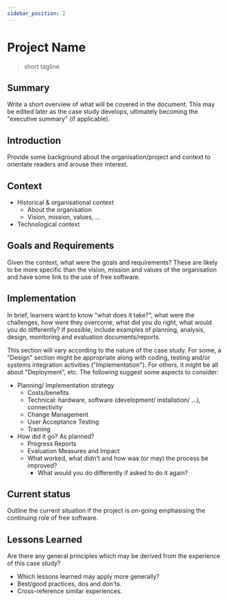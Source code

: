 ```yaml
---
sidebar_position: 2
---
```


# Project Name

> short tagline

## Summary

Write a short overview of what will be covered in the document. This may be
edited later as the case study develops, ultimately becoming the "executive
summary" (if applicable).

## Introduction

Provide some background about the organisation/project and context to orientate
readers and arouse their interest.

## Context

- Historical & organisational context
  - About the organisation
  - Vision, mission, values, ...
- Technological context

## Goals and Requirements

Given the context, what were the goals and requirements? These are likely to be
more specific than the vision, mission and values of the organisation and have
some link to the use of free software.

## Implementation

In brief, learners want to know "what does it take?", what were the challenges,
how were they overcome, what did you do right, what would you do differently? If
possible, include examples of planning, analysis, design, monitoring and
evaluation documents/reports.

This section will vary according to the nature of the case study. For some, a
"Design" section might be appropriate along with coding, testing and/or systems
integration activities ("Implementation"). For others, it might be all about
"Deployment", etc. The following suggest some aspects to consider:

- Planning/ Implementation strategy
  - Costs/benefits
  - Technical: hardware, software (development/ installation/ ...), connectivity
  - Change Management
  - User Acceptance Testing
  - Training
- How did it go? As planned?
  - Progress Reports
  - Evaluation Measures and Impact
  - What worked, what didn't and how was (or may) the process be improved?
    - What would you do differently if asked to do it again?

## Current status

Outline the current situation if the project is on-going emphasising the
continuing role of free software.

## Lessons Learned

Are there any general principles which may be derived from the experience of
this case study?

- Which lessons learned may apply more generally?
- Best/good practices, dos and don'ts.
- Cross-reference similar experiences.
